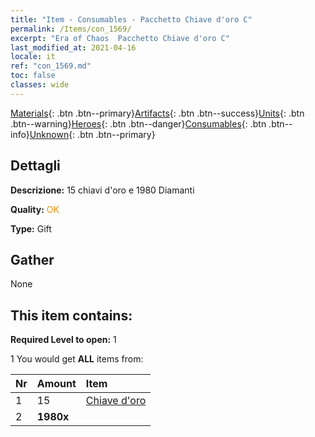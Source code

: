 ```yaml
---
title: "Item - Consumables - Pacchetto Chiave d'oro C"
permalink: /Items/con_1569/
excerpt: "Era of Chaos  Pacchetto Chiave d'oro C"
last_modified_at: 2021-04-16
locale: it
ref: "con_1569.md"
toc: false
classes: wide
---
```

 [Materials](/it/Items/){: .btn .btn--primary}[Artifacts](/it/Items/Artifacts/){: .btn .btn--success}[Units](/it/Items/Units/){: .btn .btn--warning}[Heroes](/it/Items/Heroes/){: .btn .btn--danger}[Consumables](/it/Items/Consumables/){: .btn .btn--info}[Unknown](/it/Items/Unknown/){: .btn .btn--primary}

## Dettagli
 **Descrizione:** 15 chiavi d'oro e 1980 Diamanti

 **Quality:** <span style="color: #FF8C00">OK</span>

 **Type:** Gift

## Gather

  None

## This item contains:

 **Required Level to open:** 1

 1 You would get **ALL** items  from:

  | Nr | Amount |     Item    |
  |:---|:-------|:------------|
  | 1 | 15 | [Chiave d'oro](/it/Items/con_783/) |  | 
  | 2 |  **1980x** | <i class="fas fa-gem"/> |  | 
